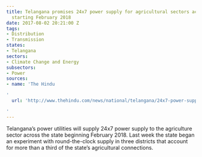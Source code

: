```yaml
---
title: Telangana promises 24x7 power supply for agricultural sectors across the state
  starting February 2018
date: 2017-08-02 20:21:00 Z
tags:
- Distribution
- Transmission
states:
- Telangana
sectors:
- Climate Change and Energy
subsectors:
- Power
sources:
- name: 'The Hindu

'
  url: 'http://www.thehindu.com/news/national/telangana/24x7-power-supply-to-farm-sector-across-telangana-from-february/article19347995.ece

'
---
```


Telangana’s power utilities will supply 24x7 power supply to the agriculture sector across the state beginning February 2018. Last week the state began an experiment with round-the-clock supply in three districts that account for more than a third of the state’s agricultural connections. 
